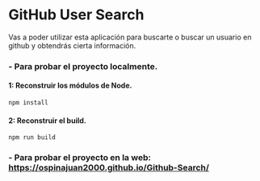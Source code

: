 # GitHub User Search

Vas a poder utilizar esta aplicación para buscarte o buscar un usuario en github y obtendrás cierta información.

### - Para probar el proyecto localmente.

#### 1: Reconstruir los módulos de Node.

```
npm install
```

#### 2: Reconstruir el build.

```
npm run build
```

### - Para probar el proyecto en la web: https://ospinajuan2000.github.io/Github-Search/


